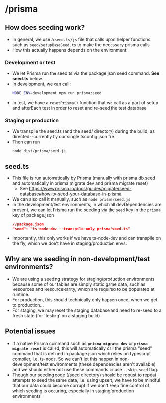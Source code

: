 # /prisma

## How does seeding work?
- In general, we use a `seed.ts/js` file that calls upon helper functions such as `seed/setupBaseSeed.ts` to make the necessary prisma calls
- How this actually happens depends on the environment:

### Development or test
- We let Prisma run the seed.ts via the package.json seed command. __See seed.ts__ below.
- In development, we can call:
    ```bash
    NODE_ENV=development npm run prisma:seed
    ```
- In test, we have a `resetPrisma()` function that we call as a part of setup and afterEach test in order to reset and re-seed the test database

### Staging or production
- We transpile the seed.ts (and the seed/ directory) during the build, as directed--currently by our single tsconfig.json file.
- Then can run
    ```
    node dist/prisma/seed.js
    ```

## seed.ts
- This file is run automatically by Prisma (manually with prisma db seed and automatically in prisma migrate dev and prisma migrate reset)
  - See https://www.prisma.io/docs/guides/migrate/seed-database#how-to-seed-your-database-in-prisma
- We can also call it manually, such as `node prisma/seed.js`
- In the development/test environments, in which all devDependencies are present, we can let Prisma run the seeding via the `seed` key in the `prisma` key of package.json
    ```json
    //package.json
    "seed": "ts-node-dev --transpile-only prisma/seed.ts"
    ```
- Importantly, this only works if we have ts-node-dev and can transpile on the fly, which we don't have in staging/production envs.

## Why are we seeding in non-development/test environments?
- We are using a seeding strategy for staging/production environments because some of our tables are simply static game data, such as Resources and ResourceRarity, which are required to be populated at runtime.
- For production, this should technically only happen once, when we get to production...
- For staging, we may reset the staging database and need to re-seed to a fresh state (for 'testing' on a staging build)

## Potential issues
- If a native Prisma command such as __`prisma migrate dev`__ or __`prisma migrate reset`__ is called, this will automatically call the prisma "seed" command that is defined in package.json which relies on typescript compiler, i.e. ts-node. So we can't let this happen in non-development/test environments (these dependencies aren't available) and we should either not use these commands or use `--skip-seed` flag.
- Though our seeding code (/seed directory) should be robust to repeat attempts to seed the same data, i.e. using upsert, we have to be mindful that our data could become corrupt if we don't keep fine control of which seeding is occuring, especially in staging/production environments